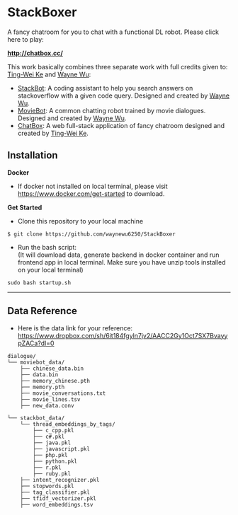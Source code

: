 # StackBoxer

A fancy chatroom for you to chat with a functional DL robot.
Please click here to play:

**http://chatbox.cc/**

This work basically combines three separate work with full credits given to: <br> 
[Ting-Wei Ke](https://github.com/TIngWeiKe) and [Wayne Wu](https://github.com/waynewu6250): <br>

* [StackBot](https://github.com/waynewu6250/ML_DL_Projects/tree/master/1.StackBot-on-telegram): A coding assistant to help you search answers on stackoverflow with a given code query. Designed and created by [Wayne Wu](https://github.com/waynewu6250).
* [MovieBot](https://github.com/waynewu6250/ML_DL_Projects/tree/master/2.Movie-bot-pytorch): A common chatting robot trained by movie dialogues. Designed and created by [Wayne Wu](https://github.com/waynewu6250).
* [ChatBox](https://github.com/TIngWeiKe/ChatBox): A web full-stack application of fancy chatroom designed and created by [Ting-Wei Ke](https://github.com/TIngWeiKe).

## Installation
**Docker**
* If docker not installed on local terminal, please visit https://www.docker.com/get-started to download.

**Get Started**
* Clone this repository to your local machine

> 
    $ git clone https://github.com/waynewu6250/StackBoxer


* Run the bash script: <br>
(It will download data, generate backend in docker container and run frontend app in local terminal. Make sure you have unzip tools installed on your local terminal)
>
    sudo bash startup.sh

***************************************************
## Data Reference
* Here is the data link for your reference: <br>
https://www.dropbox.com/sh/6it184fgyln7jv2/AACC2Gy1Oct7SX7BvayypZACa?dl=0

>
    dialogue/
    └── moviebot_data/
        ├── chinese_data.bin
        ├── data.bin
        ├── memory_chinese.pth
        ├── memory.pth
        ├── movie_conversations.txt
        ├── movie_lines.tsv
        ├── new_data.conv
    
    └── stackbot_data/
        └── thread_embeddings_by_tags/
            ├── c_cpp.pkl
            ├── c#.pkl
            ├── java.pkl
            ├── javascript.pkl
            ├── php.pkl
            ├── python.pkl
            ├── r.pkl
            ├── ruby.pkl
        ├── intent_recognizer.pkl
        ├── stopwords.pkl
        ├── tag_classifier.pkl
        ├── tfidf_vectorizer.pkl
        ├── word_embeddings.tsv


